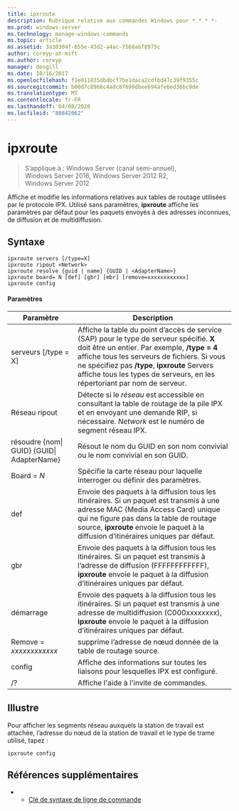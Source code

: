 ```yaml
---
title: ipxroute
description: Rubrique relative aux commandes Windows pour * * * *-
ms.prod: windows-server
ms.technology: manage-windows-commands
ms.topic: article
ms.assetid: 3a30304f-655e-43d2-a4ac-7568abf8975c
author: coreyp-at-msft
ms.author: coreyp
manager: dongill
ms.date: 10/16/2017
ms.openlocfilehash: f1e011835dbdbcf7be1daca2cdfbd47c39f9355c
ms.sourcegitcommit: b00d7c8968c4adc8f699dbee694afe6ed36bc9de
ms.translationtype: MT
ms.contentlocale: fr-FR
ms.lasthandoff: 04/08/2020
ms.locfileid: "80842062"
---
```

# <a name="ipxroute"></a>ipxroute

>S’applique à : Windows Server (canal semi-annuel), Windows Server 2016, Windows Server 2012 R2, Windows Server 2012

Affiche et modifie les informations relatives aux tables de routage utilisées par le protocole IPX. Utilisé sans paramètres, **ipxroute** affiche les paramètres par défaut pour les paquets envoyés à des adresses inconnues, de diffusion et de multidiffusion.   
## <a name="syntax"></a>Syntaxe  
```  
ipxroute servers [/type=X]  
ipxroute ripout <Network>  
ipxroute resolve {guid | name} {GUID | <AdapterName>}  
ipxroute board= N [def] [gbr] [mbr] [remove=xxxxxxxxxxxx]  
ipxroute config  
```  
#### <a name="parameters"></a>Paramètres  
|Paramètre|Description|  
|-------|--------|  
|serveurs [/type = X]|Affiche la table du point d’accès de service (SAP) pour le type de serveur spécifié.  **X** doit être un entier. Par exemple, **/type = 4** affiche tous les serveurs de fichiers. Si vous ne spécifiez pas **/type**, **ipxroute** Servers affiche tous les types de serveurs, en les répertoriant par nom de serveur.|  
|Réseau ripout|Détecte si le *réseau* est accessible en consultant la table de routage de la pile IPX et en envoyant une demande RIP, si nécessaire.  *Network* est le numéro de segment réseau IPX.|  
|résoudre {nom&#124; GUID} {GUID&#124; AdapterName}|Résout le nom du GUID en son nom convivial ou le nom convivial en son GUID.|  
|Board = *N*|Spécifie la carte réseau pour laquelle interroger ou définir des paramètres.|  
|def|Envoie des paquets à la diffusion tous les itinéraires. Si un paquet est transmis à une adresse MAC (Media Access Card) unique qui ne figure pas dans la table de routage source, **ipxroute** envoie le paquet à la diffusion d’itinéraires uniques par défaut.|  
|gbr|Envoie des paquets à la diffusion tous les itinéraires. Si un paquet est transmis à l’adresse de diffusion (FFFFFFFFFFFF), **ipxroute** envoie le paquet à la diffusion d’itinéraires uniques par défaut.|  
|démarrage|Envoie des paquets à la diffusion tous les itinéraires. Si un paquet est transmis à une adresse de multidiffusion (C000xxxxxxxx), **ipxroute** envoie le paquet à la diffusion d’itinéraires uniques par défaut.|  
|Remove = *xxxxxxxxxxxx*|supprime l’adresse de nœud donnée de la table de routage source.|  
|config|Affiche des informations sur toutes les liaisons pour lesquelles IPX est configuré.|  
|/?|Affiche l'aide à l'invite de commandes.|  
## <a name="examples"></a><a name=BKMK_Examples></a>Illustre  
Pour afficher les segments réseau auxquels la station de travail est attachée, l’adresse du nœud de la station de travail et le type de trame utilisé, tapez :  
```  
ipxroute config  
```  
## <a name="additional-references"></a>Références supplémentaires  
-   - [Clé de syntaxe de ligne de commande](command-line-syntax-key.md)  
